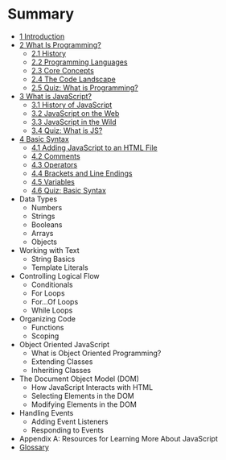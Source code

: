# Summary

* [1 Introduction](README.md)
* [2 What Is Programming?](what-is-programming/README.md)
  * [2.1 History](what-is-programming/history.md)
  * [2.2 Programming Languages](what-is-programming/23-programming-languages.md)
  * [2.3 Core Concepts](what-is-programming/core-concepts.md)
  * [2.4 The Code Landscape](what-is-programming/24-the-code-landscape.md)
  * [2.5 Quiz: What is Programming?](what-is-programming/section-1-quiz.md)
* [3 What is JavaScript?](what-is-javascript/README.md)
  * [3.1 History of JavaScript](what-is-javascript/31-history-of-javascript.md)
  * [3.2 JavaScript on the Web](what-is-javascript/32-javascript-on-the-web.md)
  * [3.3 JavaScript in the Wild](what-is-javascript/33-javascript-in-the-wild.md)
  * [3.4 Quiz: What is JS? ](what-is-javascript/34-quiz-what-is-js.md)
* [4 Basic Syntax](basic-syntax/README.md)
  * [4.1 Adding JavaScript to an HTML File](basic-syntax/41-adding-javascript-to-an-html-file.md)
  * [4.2 Comments](basic-syntax/comments.md)
  * [4.3 Operators](basic-syntax/43-operators.md)
  * [4.4 Brackets and Line Endings](basic-syntax/brackets-and-line-endings.md)
  * [4.5 Variables](basic-syntax/45-variables.md)
  * [4.6 Quiz: Basic Syntax](basic-syntax/46-quiz-basic-syntax.md)
* Data Types
  * Numbers
  * Strings
  * Booleans
  * Arrays
  * Objects
* Working with Text
  * String Basics
  * Template Literals
* Controlling Logical Flow
  * Conditionals
  * For Loops
  * For...Of Loops
  * While Loops
* Organizing Code
  * Functions
  * Scoping
* Object Oriented JavaScript
  * What is Object Oriented Programming?
  * Extending Classes
  * Inheriting Classes
* The Document Object Model \(DOM\)
  * How JavaScript Interacts with HTML
  * Selecting Elements in the DOM
  * Modifying Elements in the DOM
* Handling Events
  * Adding Event Listeners
  * Responding to Events
* Appendix A: Resources for Learning More About JavaScript
* [Glossary](/GLOSSARY.md)

